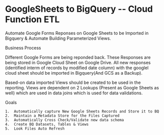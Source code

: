 # GoogleSheets to BigQuery -- Cloud Function ETL
Automate Google Forms Reponses on Google Sheets to be Imported in Bigquery & Automate Building Parameterized Views.

Business Process

Different Google Forms are being reponded back. These Responses are being stored in Google Cloud Sheet on Google Drive. All new responses (identified interm of records by modified date column) with the googlel cloud sheet should be imported in Bigquery(And GCS as a Backup). 

Based-on data imported Views should be created to be used in the reporting. Views are dependent on 2 Lookups (Present as Google Sheets as well) which are used in data joins which is used for data validations.

Goals

    1.	Automatically capture New Google Sheets Records and Store it to BQ
    2.	Maintain a Metadata Store for the Files Captured
    3.	Automatically Cross Check/Validate new data schema
    4.	Create BQ Datasets, Tables & Views
    5.	Look Files Auto Refresh
